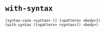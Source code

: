 # `with-syntax`

```text
(syntax-case <syntax> () [<pattern> <body>])
(with-syntax ([<pattern> <syntax>]) <body>)
```

